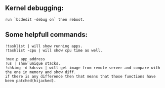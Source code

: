 ## Kernel debugging:

```
run `bcdedit -debug on` then reboot.
```
## Some helpfull commands:
```
!tasklist | will show running apps.
!tasklist -cpu | will show cpu time as well.

!mex.p app_address
!us | show unique stacks.
!chkimg -d kdcsvc | will get image from remote server and compare with
the one in memory and show diff.    
if there is any difference then that means that those functions have
been patched(hijacked).
```

